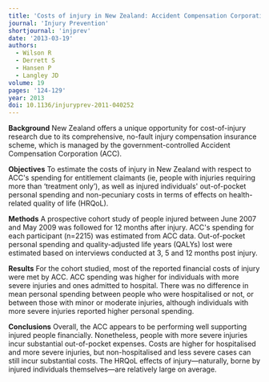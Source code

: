 ```yaml
---
title: 'Costs of injury in New Zealand: Accident Compensation Corporation spending, personal spending and quality-adjusted life years lost'
journal: 'Injury Prevention'
shortjournal: 'injprev'
date: '2013-03-19'
authors:
  - Wilson R
  - Derrett S
  - Hansen P
  - Langley JD
volume: 19
pages: '124-129'
year: 2013
doi: 10.1136/injuryprev-2011-040252
---
```

**Background**
New Zealand offers a unique opportunity for cost-of-injury research due to its comprehensive, no-fault injury compensation insurance scheme, which is managed by the government-controlled Accident Compensation Corporation (ACC).

**Objectives**
To estimate the costs of injury in New Zealand with respect to ACC's spending for entitlement claimants (ie, people with injuries requiring more than ‘treatment only’), as well as injured individuals' out-of-pocket personal spending and non-pecuniary costs in terms of effects on health-related quality of life (HRQoL).

**Methods**
A prospective cohort study of people injured between June 2007 and May 2009 was followed for 12 months after injury. ACC's spending for each participant (n=2215) was estimated from ACC data. Out-of-pocket personal spending and quality-adjusted life years (QALYs) lost were estimated based on interviews conducted at 3, 5 and 12 months post injury.

**Results**
For the cohort studied, most of the reported financial costs of injury were met by ACC. ACC spending was higher for individuals with more severe injuries and ones admitted to hospital. There was no difference in mean personal spending between people who were hospitalised or not, or between those with minor or moderate injuries, although individuals with more severe injuries reported higher personal spending.

**Conclusions**
Overall, the ACC appears to be performing well supporting injured people financially. Nonetheless, people with more severe injuries incur substantial out-of-pocket expenses. Costs are higher for hospitalised and more severe injuries, but non-hospitalised and less severe cases can still incur substantial costs. The HRQoL effects of injury—naturally, borne by injured individuals themselves—are relatively large on average.
